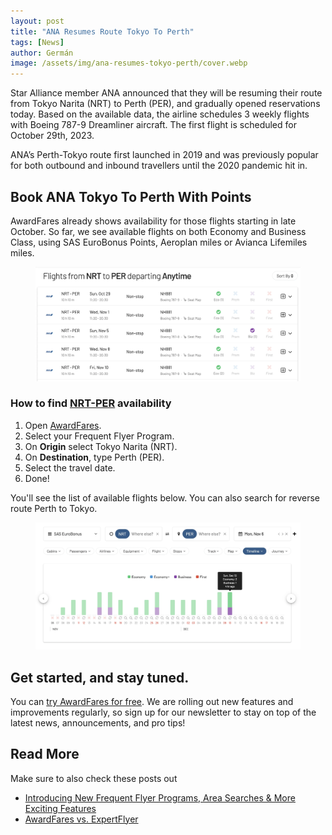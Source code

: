 ```yaml
---
layout: post
title: "ANA Resumes Route Tokyo To Perth"
tags: [News]
author: Germán
image: /assets/img/ana-resumes-tokyo-perth/cover.webp
---
```


Star Alliance member ANA announced that they will be resuming their route from Tokyo Narita (NRT) to Perth (PER), and gradually opened reservations today. Based on the available data, the airline schedules 3 weekly flights with Boeing 787-9 Dreamliner aircraft. The first flight is scheduled for October 29th, 2023. 

ANA’s Perth-Tokyo route first launched in 2019 and was previously popular for both outbound and inbound travellers until the 2020 pandemic hit in. 


## Book ANA Tokyo To Perth With Points

AwardFares already shows availability for those flights starting in late October. So far, we see available flights on both Economy and Business Class, using SAS EuroBonus Points, Aeroplan miles or Avianca Lifemiles miles.

<figure>
<img src="/assets/img/ana-resumes-tokyo-perth/nrt-per-list.webp" alt="ANA Tokyo to Perth Route on AwardFares." />
</figure>


### How to find [NRT-PER](https://awardfares.com/search?NRT.PER.2023-10-29;o:duration;so:asc) availability

1. Open [AwardFares](https://awardfares.com/search).
2. Select your Frequent Flyer Program.
3. On **Origin** select Tokyo Narita (NRT).
4. On **Destination**, type Perth (PER).
5. Select the travel date.
5. Done! 

You'll see the list of available flights below. You can also search for reverse route Perth to Tokyo.

<figure>
<img src="/assets/img/ana-resumes-tokyo-perth/nrt-per-timeline.webp" alt="ANA Tokyo to Perth Route on AwardFares." />
</figure>
 
## Get started, and stay tuned.

You can [try AwardFares for free](https://awardfares.com/). We are rolling out new features and improvements regularly, so sign up for our newsletter to stay on top of the latest news, announcements, and pro tips!

## Read More

Make sure to also check these posts out

- [Introducing New Frequent Flyer Programs, Area Searches & More Exciting Features
  ](https://blog.awardfares.com/new-programs-and-features/)
- [AwardFares vs. ExpertFlyer](https://blog.awardfares.com/awardfares-vs-expertflyer/)

